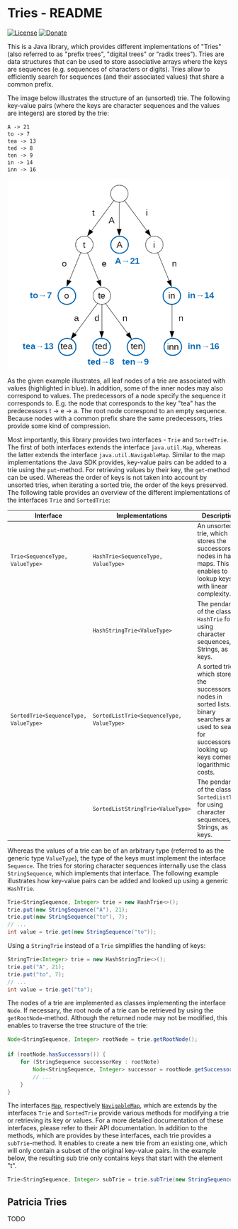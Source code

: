 # Tries - README

[![License](https://img.shields.io/badge/License-Apache%202.0-blue.svg)](https://opensource.org/licenses/Apache-2.0) [![Donate](https://img.shields.io/badge/Donate-PayPal-green.svg)](https://www.paypal.com/cgi-bin/webscr?cmd=_s-xclick&hosted_button_id=X75YSLEJV3DWE)

This is a Java library, which provides different implementations of "Tries" (also referred to as "prefix trees", "digital trees" or "radix trees"). Tries are data structures that can be used to store associative arrays where the keys are sequences (e.g. sequences of characters or digits). Tries allow to efficiently search for sequences (and their associated values) that share a common prefix.

The image below illustrates the structure of an (unsorted) trie. The following key-value pairs (where the keys are character sequences and the values are integers) are stored by the trie:

```
A -> 21
to -> 7
tea -> 13
ted -> 8
ten -> 9
in -> 14
inn -> 16
```  

![](/doc/images/trie_example.png)

As the given example illustrates, all leaf nodes of a trie are associated with values (highlighted in blue). In addition, some of the inner nodes may also correspond to values. The predecessors of a node specify the sequence it corresponds to. E.g. the node that corresponds to the key "tea" has the predecessors t -> e -> a. The root node correspond to an empty sequence. Because nodes with a common prefix share the same predecessors, tries provide some kind of compression.

Most importantly, this library provides two interfaces - `Trie` and `SortedTrie`. The first of both interfaces extends the interface `java.util.Map`, whereas the latter extends the interface `java.util.NavigableMap`. Similar to the map implementations the Java SDK provides, key-value pairs can be added to a trie using the `put`-method. For retrieving values by their key, the `get`-method can be used. Whereas the order of keys is not taken into account by unsorted tries, when iterating a sorted trie, the order of the keys preserved. The following table provides an overview of the different implementations of the interfaces `Trie` and `SortedTrie`:

| Interface                              | Implementations                           | Description                                                                                                                                                            |
|----------------------------------------|-------------------------------------------|------------------------------------------------------------------------------------------------------------------------------------------------------------------------|
| `Trie<SequenceType, ValueType>`        | `HashTrie<SequenceType, ValueType>`       | An unsorted trie, which stores the successors of nodes in hash maps. This enables to lookup keys with linear complexity.                                               |
|                                        | `HashStringTrie<ValueType>`               | The pendant of the class `HashTrie` for using character sequences, i.e. Strings, as keys.                                                                                |
| `SortedTrie<SequenceType, ValueType>`  | `SortedListTrie<SequenceType, ValueType>` | A sorted trie, which stores the successors of nodes in sorted lists. As binary searches are used to search for successors, looking up keys comes at logarithmic costs. |
|                                        | `SortedListStringTrie<ValueType>`         | The pendant of the class `SortedListTrie` for using character sequences, i.e. Strings, as keys.                                                                          |

Whereas the values of a trie can be of an arbitrary type (referred to as the generic type `ValueType`), the type of the keys must implement the interface `Sequence`. The tries for storing character sequences internally use the class `StringSequence`, which implements that interface. The following example illustrates how key-value pairs can be added and looked up using a generic `HashTrie`.  

```java
Trie<StringSequence, Integer> trie = new HashTrie<>();
trie.put(new StringSequence("A"), 21);
trie.put(new StringSequence("to"), 7);
// ...
int value = trie.get(new StringSequence("to"));
```

Using a `StringTrie` instead of a `Trie` simplifies the handling of keys:

```java
StringTrie<Integer> trie = new HashStringTrie<>();
trie.put("A", 21);
trie.put("to", 7);
// ...
int value = trie.get("to");
```

The nodes of a trie are implemented as classes implementing the interface `Node`. If necessary, the root node of a trie can be retrieved by using the `getRootNode`-method. Although the returned node may not be modified, this enables to traverse the tree structure of the trie:

```java
Node<StringSequence, Integer> rootNode = trie.getRootNode();

if (rootNode.hasSuccessors()) {
    for (StringSequence successorKey : rootNote)
        Node<StringSequence, Integer> successor = rootNode.getSuccessor(successorKey);
        // ...
    }
}
```

The interfaces [`Map`](https://docs.oracle.com/javase/8/docs/api/java/util/Map.html), respectively [`NavigableMap`](https://docs.oracle.com/javase/8/docs/api/java/util/NavigableMap.html), which are extends by the interfaces `Trie` and `SortedTrie` provide various methods for modifying a trie or retrieving its key or values. For a more detailed documentation of these interfaces, please refer to their API documentation. In addition to the methods, which are provides by these interfaces, each trie provides a `subTrie`-method. It enables to create a new trie from an existing one, which will only contain a subset of the original key-value pairs. In the example below, the resulting sub trie only contains keys that start with the element "t".

```java
Trie<StringSequence, Integer> subTrie = trie.subTrie(new StringSequence("t"));
```

## Patricia Tries

TODO